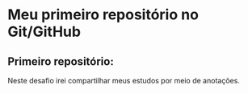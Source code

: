 # Meu primeiro repositório no Git/GitHub
## Primeiro repositório: 
Neste desafio irei compartilhar meus estudos por meio de anotações.
